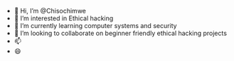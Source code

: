 - 👋 Hi, I’m @Chisochimwe
- 👀 I’m interested in Ethical hacking 
- 🌱 I’m currently learning computer systems and security 
- 💞️ I’m looking to collaborate on beginner friendly ethical hacking projects 
- 📫
- 😄 
